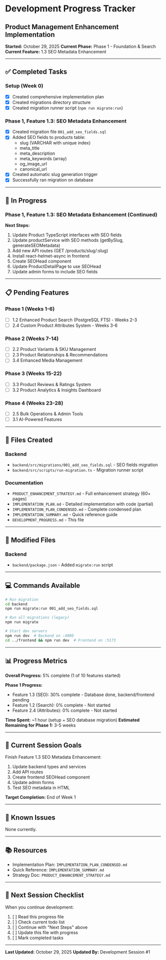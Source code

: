 # Development Progress Tracker
## Product Management Enhancement Implementation

**Started:** October 29, 2025
**Current Phase:** Phase 1 - Foundation & Search
**Current Feature:** 1.3 SEO Metadata Enhancement

---

## ✅ Completed Tasks

### Setup (Week 0)
- [x] Created comprehensive implementation plan
- [x] Created migrations directory structure
- [x] Created migration runner script (`npm run migrate:run`)

### Phase 1, Feature 1.3: SEO Metadata Enhancement
- [x] Created migration file `001_add_seo_fields.sql`
- [x] Added SEO fields to products table:
  - slug (VARCHAR with unique index)
  - meta_title
  - meta_description
  - meta_keywords (array)
  - og_image_url
  - canonical_url
- [x] Created automatic slug generation trigger
- [x] Successfully ran migration on database

---

## 🚧 In Progress

### Phase 1, Feature 1.3: SEO Metadata Enhancement (Continued)

**Next Steps:**
1. Update Product TypeScript interfaces with SEO fields
2. Update productService with SEO methods (getBySlug, generateSEOMetadata)
3. Add new API routes (GET /products/slug/:slug)
4. Install react-helmet-async in frontend
5. Create SEOHead component
6. Update ProductDetailPage to use SEOHead
7. Update admin forms to include SEO fields

---

## 📋 Pending Features

### Phase 1 (Weeks 1-6)
- [ ] 1.2 Enhanced Product Search (PostgreSQL FTS) - Weeks 2-3
- [ ] 2.4 Custom Product Attributes System - Weeks 3-6

### Phase 2 (Weeks 7-14)
- [ ] 2.2 Product Variants & SKU Management
- [ ] 2.3 Product Relationships & Recommendations
- [ ] 3.4 Enhanced Media Management

### Phase 3 (Weeks 15-22)
- [ ] 3.3 Product Reviews & Ratings System
- [ ] 3.2 Product Analytics & Insights Dashboard

### Phase 4 (Weeks 23-28)
- [ ] 2.5 Bulk Operations & Admin Tools
- [ ] 3.1 AI-Powered Features

---

## 📝 Files Created

### Backend
- `backend/src/migrations/001_add_seo_fields.sql` - SEO fields migration
- `backend/src/scripts/run-migration.ts` - Migration runner script

### Documentation
- `PRODUCT_ENHANCEMENT_STRATEGY.md` - Full enhancement strategy (60+ pages)
- `IMPLEMENTATION_PLAN.md` - Detailed implementation with code (partial)
- `IMPLEMENTATION_PLAN_CONDENSED.md` - Complete condensed plan
- `IMPLEMENTATION_SUMMARY.md` - Quick reference guide
- `DEVELOPMENT_PROGRESS.md` - This file

---

## 🔧 Modified Files

### Backend
- `backend/package.json` - Added `migrate:run` script

---

## 💻 Commands Available

```bash
# Run migration
cd backend
npm run migrate:run 001_add_seo_fields.sql

# Run all migrations (legacy)
npm run migrate

# Start dev servers
npm run dev  # Backend on :4000
cd ../frontend && npm run dev  # Frontend on :5173
```

---

## 📊 Progress Metrics

**Overall Progress:** 5% complete (1 of 10 features started)

**Phase 1 Progress:**
- Feature 1.3 (SEO): 30% complete - Database done, backend/frontend pending
- Feature 1.2 (Search): 0% complete - Not started
- Feature 2.4 (Attributes): 0% complete - Not started

**Time Spent:** ~1 hour (setup + SEO database migration)
**Estimated Remaining for Phase 1:** 3-5 weeks

---

## 🎯 Current Session Goals

Finish Feature 1.3 SEO Metadata Enhancement:
1. Update backend types and services
2. Add API routes
3. Create frontend SEOHead component
4. Update admin forms
5. Test SEO metadata in HTML

**Target Completion:** End of Week 1

---

## 🐛 Known Issues

None currently.

---

## 📚 Resources

- Implementation Plan: `IMPLEMENTATION_PLAN_CONDENSED.md`
- Quick Reference: `IMPLEMENTATION_SUMMARY.md`
- Strategy Doc: `PRODUCT_ENHANCEMENT_STRATEGY.md`

---

## 🔄 Next Session Checklist

When you continue development:
1. [ ] Read this progress file
2. [ ] Check current todo list
3. [ ] Continue with "Next Steps" above
4. [ ] Update this file with progress
5. [ ] Mark completed tasks

---

**Last Updated:** October 29, 2025
**Updated By:** Development Session #1
